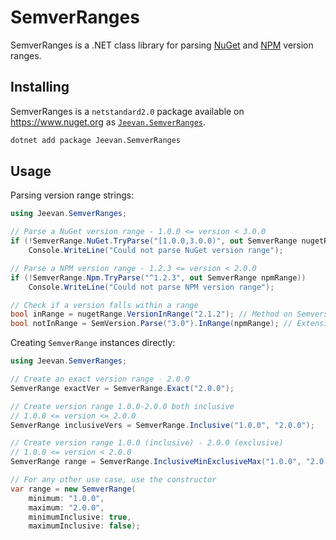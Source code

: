# SemverRanges
SemverRanges is a .NET class library for parsing [NuGet](https://docs.microsoft.com/en-us/nuget/concepts/package-versioning) and [NPM](https://docs.npmjs.com/cli/v7/using-npm/semver#ranges) version ranges.

## Installing
SemverRanges is a `netstandard2.0` package available on https://www.nuget.org as [`Jeevan.SemverRanges`](https://www.nuget.org/packages/Jeevan.SemverRanges/).

```sh
dotnet add package Jeevan.SemverRanges
```

## Usage
Parsing version range strings:
```cs
using Jeevan.SemverRanges;

// Parse a NuGet version range - 1.0.0 <= version < 3.0.0
if (!SemverRange.NuGet.TryParse("[1.0.0,3.0.0)", out SemverRange nugetRange))
    Console.WriteLine("Could not parse NuGet version range");

// Parse a NPM version range - 1.2.3 <= version < 2.0.0
if (!SemverRange.Npm.TryParse("^1.2.3", out SemverRange npmRange))
    Console.WriteLine("Could not parse NPM version range");

// Check if a version falls within a range
bool inRange = nugetRange.VersionInRange("2.1.2"); // Method on SemversionRange
bool notInRange = SemVersion.Parse("3.0").InRange(npmRange); // Extension method on SemVersion
```

Creating `SemverRange` instances directly:
```cs
using Jeevan.SemverRanges;

// Create an exact version range - 2.0.0
SemverRange exactVer = SemverRange.Exact("2.0.0");

// Create version range 1.0.0-2.0.0 both inclusive
// 1.0.0 <= version <= 2.0.0
SemverRange inclusiveVers = SemverRange.Inclusive("1.0.0", "2.0.0");

// Create version range 1.0.0 (inclusive) - 2.0.0 (exclusive)
// 1.0.0 <= version < 2.0.0
SemverRange range = SemverRange.InclusiveMinExclusiveMax("1.0.0", "2.0.0");

// For any other use case, use the constructor
var range = new SemverRange(
    minimum: "1.0.0",
    maximum: "2.0.0",
    minimumInclusive: true,
    maximumInclusive: false);
```
